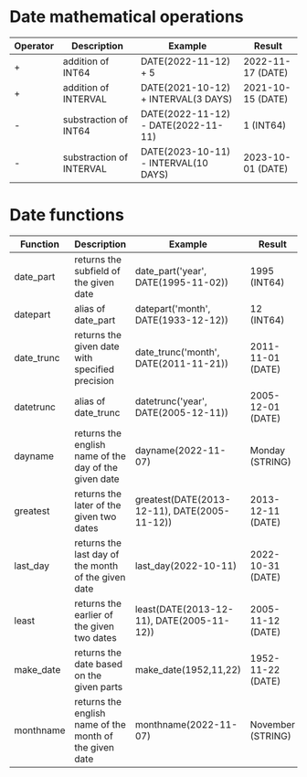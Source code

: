 # Date mathematical operations
| Operator | Description | Example | Result |
| ----------- | ----------- |  ----------- |  ----------- |
| + | addition of INT64 | DATE(2022-11-12) + 5  | 2022-11-17 (DATE) | 
| + | addition of INTERVAL | DATE(2021-10-12) + INTERVAL(3 DAYS) | 2021-10-15 (DATE) |
| - | substraction of INT64 | DATE(2022-11-12) - DATE(2022-11-11) | 1 (INT64)|
| - | substraction of INTERVAL | DATE(2023-10-11) - INTERVAL(10 DAYS) | 2023-10-01 (DATE) |
# Date functions
| Function | Description | Example | Result |
| ----------- | ----------- |  ----------- |  ----------- |
| date_part | returns the subfield of the given date | date_part('year', DATE(1995-11-02)) | 1995 (INT64) |
| datepart | alias of date_part | datepart('month', DATE(1933-12-12)) | 12 (INT64) |
| date_trunc | returns the given date with specified precision | date_trunc('month', DATE(2011-11-21)) | 2011-11-01 (DATE) |
| datetrunc | alias of date_trunc | datetrunc('year', DATE(2005-12-11)) | 2005-12-01 (DATE) |
| dayname | returns the english name of the day of the given date | dayname(2022-11-07) | Monday (STRING) | 
| greatest | returns the later of the given two dates | greatest(DATE(2013-12-11), DATE(2005-11-12)) | 2013-12-11 (DATE) |
| last_day | returns the last day of the month of the given date | last_day(2022-10-11) | 2022-10-31 (DATE) |
| least | returns the earlier of the given two dates | least(DATE(2013-12-11), DATE(2005-11-12)) | 2005-11-12 (DATE) |
| make_date | returns the date based on the given parts | make_date(1952,11,22) | 1952-11-22 (DATE) |
| monthname | returns the english name of the month of the given date | monthname(2022-11-07) | November (STRING) |

